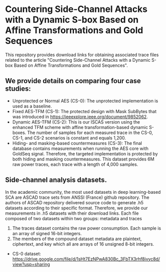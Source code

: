 # Countering Side-Channel Attacks with a Dynamic S-box Based on Affine Transformations and Gold Sequences
This repository provides download links for obtaining associated trace files related to the article "Countering Side-Channel Attacks with a Dynamic S-box Based on Affine Transformations and Gold Sequences".

## We provide details on comparing four case studies:
- Unprotected or Normal AES (CS-0): The unprotected implementation is used as a baseline.
- Fixed AES-TFM (CS-1): The protected design with Mask SubBytes that was introduced in https://ieeexplore.ieee.org/document/9852062.
- Dynamic AES-TFM (CS-2): This is our ISCAS version using the enhanced TFM scheme with affine transformation-based dynamic S-boxes. The number of samples for each measured trace in the CS-0, CS-1, and CS-2 scenarios is constant and equals 1,200.
- Hiding- and masking-based countermeasures (CS-3): The final database contains measurements when running the AES core with GoldSeq signal. Therefore, the targeted implementation is protected by both hiding and masking countermeasures. This dataset provides 6M raw power traces, each trace with a length of 4,000 samples.

## Side-channel analysis datasets.
In the academic community, the most used datasets in deep learning-based SCA are ASCAD trace sets from ANSSI (France) github repository. The authors of ASCAD repository delivered source code to generate .h5 datasets according to their specific format.
Therefore, we provide our measurements in .h5 datasets with their download links. Each file composed of two datasets within two groups: metadata and traces
1. The traces dataset contains the raw power consumption. Each sample is an array of signed 16-bit integers. 
2. The members of the compound dataset metadata are plaintext, ciphertext, and key which all are arrays of 16 unsigned 8-bit integers.
+ CS-0 dataset: https://drive.google.com/file/d/1sHt7EzNPwA830Bc_3FbTX3rhf8ivyc8d/view?usp=sharing
